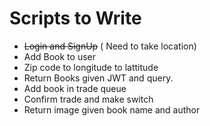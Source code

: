 # Scripts to Write
- ~~Login and SignUp~~ ( Need to take location)
- Add Book to user
- Zip code to longitude to lattitude
- Return Books given JWT and query.
- Add book in trade queue
- Confirm trade and make switch
- Return image given book name and author
